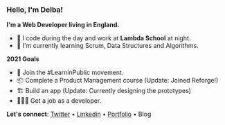 ### Hello, I'm Delba! 

**I'm a Web Developer living in England.**

- 🦙 I code during the day and work at **Lambda School** at night. 
- 🌱 I'm currently learning Scrum, Data Structures and Algorithms. 

**2021 Goals**
- 🔭 Join the #LearninPublic movement.
- 📦 Complete a Product Management course (Update: Joined Reforge!)
- 🏗️ Build an app (Update: Currently designing the prototypes)
- 👩🏻‍💻 Get a job as a developer. 
 
**Let's connect**: [Twitter](https://twitter.com/delba_oliveira) • [Linkedin](https://www.linkedin.com/in/delbaoliveira/) • [Portfolio](https://delbaoliveira.com/) • Blog
